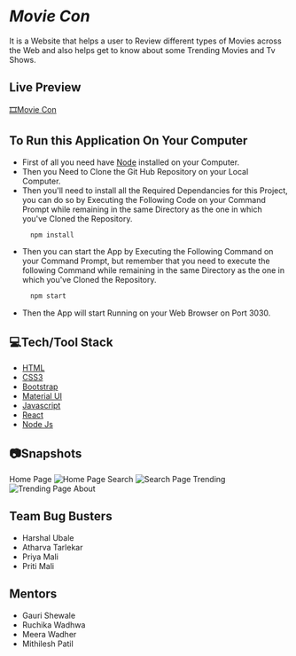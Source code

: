 

# _Movie Con_

It is a Website that helps a user to Review different types of Movies across the Web and also helps get to know about some Trending Movies and Tv Shows.

## Live Preview
[🎞️Movie Con](https://movieconvjti.netlify.app/)




## To Run this Application On Your Computer
- First of all you need have [Node](https://nodejs.org/en/download/) installed on your Computer.
- Then you Need to Clone the Git Hub Repository on your Local Computer.
- Then you'll need to install all the Required Dependancies for this Project, you can do so by Executing the Following Code on your Command Prompt while remaining in the same Directory as the one in which you've Cloned the Repository.
  ```javascript
    npm install
    ```
- Then you can start the App by Executing the Following Command on your Command Prompt, but remember that you need to execute the following Command while remaining in the same Directory as the one in which you've Cloned the Repository.
  ```javascript
    npm start
    ```
- Then the App will start Running on your Web Browser on Port 3030.


## 💻Tech/Tool Stack
- [HTML](https://developer.mozilla.org/en-US/docs/Web/HTML)
- [CSS3](https://developer.mozilla.org/en-US/docs/Web/CSS)
- [Bootstrap](https://getbootstrap.com/)
- [Material UI](https://mui.com/)
- [Javascript](https://developer.mozilla.org/en-US/docs/Web/JavaScript)
- [React](https://reactjs.org/)
- [Node Js](https://nodejs.org/en/)

## 📷Snapshots
Home Page
![Home Page]()
Search
![Search Page]()
Trending
![Trending Page]()
About
![]()

## Team Bug Busters

- Harshal Ubale
- Atharva Tarlekar
- Priya Mali
- Priti Mali

## Mentors
- Gauri Shewale
- Ruchika Wadhwa
- Meera Wadher
- Mithilesh Patil

